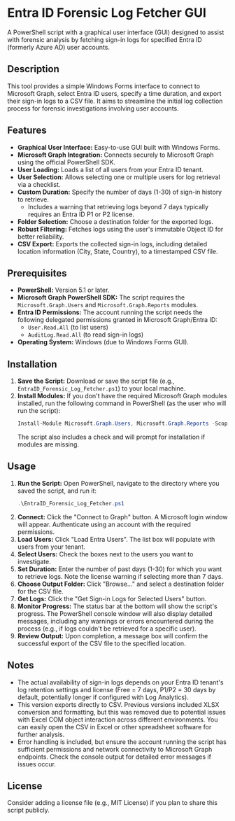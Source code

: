 # Entra ID Forensic Log Fetcher GUI

A PowerShell script with a graphical user interface (GUI) designed to assist with forensic analysis by fetching sign-in logs for specified Entra ID (formerly Azure AD) user accounts.

## Description

This tool provides a simple Windows Forms interface to connect to Microsoft Graph, select Entra ID users, specify a time duration, and export their sign-in logs to a CSV file. It aims to streamline the initial log collection process for forensic investigations involving user accounts.

## Features

* **Graphical User Interface:** Easy-to-use GUI built with Windows Forms.
* **Microsoft Graph Integration:** Connects securely to Microsoft Graph using the official PowerShell SDK.
* **User Loading:** Loads a list of all users from your Entra ID tenant.
* **User Selection:** Allows selecting one or multiple users for log retrieval via a checklist.
* **Custom Duration:** Specify the number of days (1-30) of sign-in history to retrieve.
    * Includes a warning that retrieving logs beyond 7 days typically requires an Entra ID P1 or P2 license.
* **Folder Selection:** Choose a destination folder for the exported logs.
* **Robust Filtering:** Fetches logs using the user's immutable Object ID for better reliability.
* **CSV Export:** Exports the collected sign-in logs, including detailed location information (City, State, Country), to a timestamped CSV file.

## Prerequisites

* **PowerShell:** Version 5.1 or later.
* **Microsoft Graph PowerShell SDK:** The script requires the `Microsoft.Graph.Users` and `Microsoft.Graph.Reports` modules.
* **Entra ID Permissions:** The account running the script needs the following delegated permissions granted in Microsoft Graph/Entra ID:
    * `User.Read.All` (to list users)
    * `AuditLog.Read.All` (to read sign-in logs)
* **Operating System:** Windows (due to Windows Forms GUI).

## Installation

1.  **Save the Script:** Download or save the script file (e.g., `EntraID_Forensic_Log_Fetcher.ps1`) to your local machine.
2.  **Install Modules:** If you don't have the required Microsoft Graph modules installed, run the following command in PowerShell (as the user who will run the script):
    ```powershell
    Install-Module Microsoft.Graph.Users, Microsoft.Graph.Reports -Scope CurrentUser -Repository PSGallery -Force
    ```
    The script also includes a check and will prompt for installation if modules are missing.

## Usage

1.  **Run the Script:** Open PowerShell, navigate to the directory where you saved the script, and run it:
    ```powershell
    .\EntraID_Forensic_Log_Fetcher.ps1
    ```
2.  **Connect:** Click the "Connect to Graph" button. A Microsoft login window will appear. Authenticate using an account with the required permissions.
3.  **Load Users:** Click "Load Entra Users". The list box will populate with users from your tenant.
4.  **Select Users:** Check the boxes next to the users you want to investigate.
5.  **Set Duration:** Enter the number of past days (1-30) for which you want to retrieve logs. Note the license warning if selecting more than 7 days.
6.  **Choose Output Folder:** Click "Browse..." and select a destination folder for the CSV file.
7.  **Get Logs:** Click the "Get Sign-in Logs for Selected Users" button.
8.  **Monitor Progress:** The status bar at the bottom will show the script's progress. The PowerShell console window will also display detailed messages, including any warnings or errors encountered during the process (e.g., if logs couldn't be retrieved for a specific user).
9.  **Review Output:** Upon completion, a message box will confirm the successful export of the CSV file to the specified location.

## Notes

* The actual availability of sign-in logs depends on your Entra ID tenant's log retention settings and license (Free = 7 days, P1/P2 = 30 days by default, potentially longer if configured with Log Analytics).
* This version exports directly to CSV. Previous versions included XLSX conversion and formatting, but this was removed due to potential issues with Excel COM object interaction across different environments. You can easily open the CSV in Excel or other spreadsheet software for further analysis.
* Error handling is included, but ensure the account running the script has sufficient permissions and network connectivity to Microsoft Graph endpoints. Check the console output for detailed error messages if issues occur.

## License

Consider adding a license file (e.g., MIT License) if you plan to share this script publicly.

